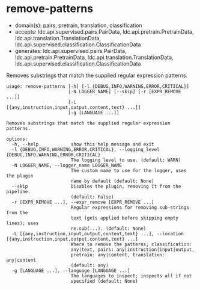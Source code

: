 # remove-patterns

* domain(s): pairs, pretrain, translation, classification
* accepts: ldc.api.supervised.pairs.PairData, ldc.api.pretrain.PretrainData, ldc.api.translation.TranslationData, ldc.api.supervised.classification.ClassificationData
* generates: ldc.api.supervised.pairs.PairData, ldc.api.pretrain.PretrainData, ldc.api.translation.TranslationData, ldc.api.supervised.classification.ClassificationData

Removes substrings that match the supplied regular expression patterns.

```
usage: remove-patterns [-h] [-l {DEBUG,INFO,WARNING,ERROR,CRITICAL}]
                       [-N LOGGER_NAME] [--skip] [-r [EXPR_REMOVE ...]]
                       [-L [{any,instruction,input,output,content,text} ...]]
                       [-g [LANGUAGE ...]]

Removes substrings that match the supplied regular expression patterns.

options:
  -h, --help            show this help message and exit
  -l {DEBUG,INFO,WARNING,ERROR,CRITICAL}, --logging_level {DEBUG,INFO,WARNING,ERROR,CRITICAL}
                        The logging level to use. (default: WARN)
  -N LOGGER_NAME, --logger_name LOGGER_NAME
                        The custom name to use for the logger, uses the plugin
                        name by default (default: None)
  --skip                Disables the plugin, removing it from the pipeline.
                        (default: False)
  -r [EXPR_REMOVE ...], --expr_remove [EXPR_REMOVE ...]
                        Regular expressions for removing sub-strings from the
                        text (gets applied before skipping empty lines); uses
                        re.sub(...). (default: None)
  -L [{any,instruction,input,output,content,text} ...], --location [{any,instruction,input,output,content,text} ...]
                        Where to remove the patterns; classification:
                        any|text, pairs: any|instruction|input|output,
                        pretrain: any|content, translation: any|content
                        (default: any)
  -g [LANGUAGE ...], --language [LANGUAGE ...]
                        The languages to inspect; inspects all if not
                        specified (default: None)
```
